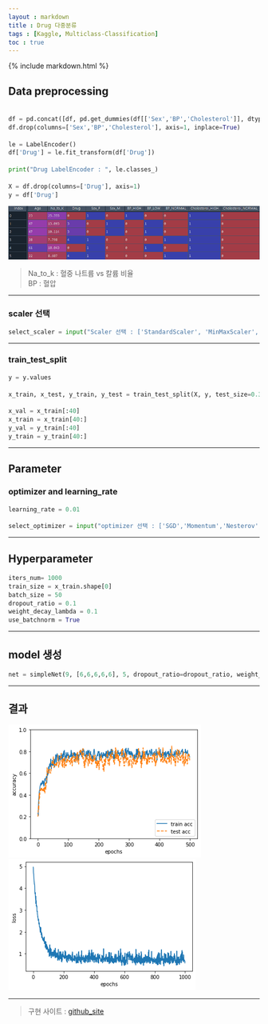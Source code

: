 ```yaml
---
layout : markdown
title : Drug 다중분류
tags : [Kaggle, Multiclass-Classification]
toc : true
---
```


{% include markdown.html %}

## Data preprocessing
```python

df = pd.concat([df, pd.get_dummies(df[['Sex','BP','Cholesterol']], dtype=int)], axis=1)
df.drop(columns=['Sex','BP','Cholesterol'], axis=1, inplace=True)

le = LabelEncoder()
df['Drug'] = le.fit_transform(df['Drug'])

print("Drug LabelEncoder : ", le.classes_)

X = df.drop(columns=['Drug'], axis=1)
y = df['Drug']
```

![image](/assets/images/drug/df.head().png)
> Na_to_k : 혈중 나트륨 vs 칼륨 비율  
> BP : 혈압

---

### scaler 선택

```python
select_scaler = input("Scaler 선택 : ['StandardScaler', 'MinMaxScaler', 'Normalizer']")
```

---
### train_test_split

```python
y = y.values

x_train, x_test, y_train, y_test = train_test_split(X, y, test_size=0.3, random_state=42)

x_val = x_train[:40]
x_train = x_train[40:]
y_val = y_train[:40]
y_train = y_train[40:]
```

---
## Parameter

### optimizer and learning_rate
```python
learning_rate = 0.01

select_optimizer = input("optimizer 선택 : ['SGD','Momentum','Nesterov','AdaGrad','RMSprop','Adam']")
```

---
## Hyperparameter

```python
iters_num= 1000
train_size = x_train.shape[0]
batch_size = 50
dropout_ratio = 0.1
weight_decay_lambda = 0.1
use_batchnorm = True
```

---
## model 생성
```python
net = simpleNet(9, [6,6,6,6,6], 5, dropout_ratio=dropout_ratio, weight_decay_lambda=weight_decay_lambda, use_batchnorm=use_batchnorm)
```
---
## 결과
![image](/assets/images/drug/train_test_acc.png)
![image](/assets/images/drug/train_loss.png)

---

> 구현 사이트 : [github_site](https://github.com/insu97/Project/tree/main/001.Drug_classification)
